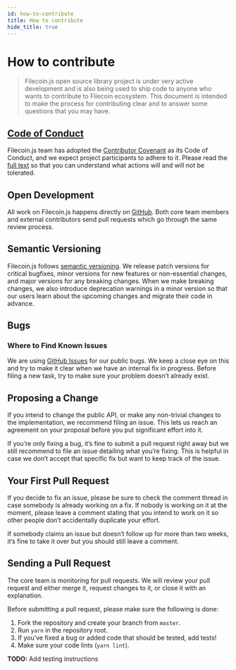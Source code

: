 ```yaml
---
id: how-to-contribute
title: How to contribute
hide_title: true
---
```


# How to contribute

> Filecoin.js open source library project is under very active development and is also being used to ship code to anyone who wants to contribute to Filecoin ecosystem. This document is intended to make the process for contributing clear and to answer some questions that you may have.

## [Code of Conduct]("https://www.github.com")
Filecoin.js team has adopted the [Contributor Covenant]("https://www.contributor-covenant.org") as its Code of Conduct, and we expect project participants to adhere to it. Please read the [full text]("https://www.github.com") so that you can understand what actions will and will not be tolerated.

## Open Development
All work on Filecoin.js happens directly on [GitHub]("https://www.github.com"). Both core team members and external contributors send pull requests which go through the same review process.

## Semantic Versioning
Filecoin.js follows [semantic versioning]("https://semver.org"). We release patch versions for critical bugfixes, minor versions for new features or non-essential changes, and major versions for any breaking changes. When we make breaking changes, we also introduce deprecation warnings in a minor version so that our users learn about the upcoming changes and migrate their code in advance.

## Bugs

### Where to Find Known Issues
We are using [GitHub Issues]("https://www.github.com") for our public bugs. We keep a close eye on this and try to make it clear when we have an internal fix in progress. Before filing a new task, try to make sure your problem doesn’t already exist.

## Proposing a Change
If you intend to change the public API, or make any non-trivial changes to the implementation, we recommend filing an issue. This lets us reach an agreement on your proposal before you put significant effort into it.

If you’re only fixing a bug, it’s fine to submit a pull request right away but we still recommend to file an issue detailing what you’re fixing. This is helpful in case we don’t accept that specific fix but want to keep track of the issue.

## Your First Pull Request
If you decide to fix an issue, please be sure to check the comment thread in case somebody is already working on a fix. If nobody is working on it at the moment, please leave a comment stating that you intend to work on it so other people don’t accidentally duplicate your effort.

If somebody claims an issue but doesn’t follow up for more than two weeks, it’s fine to take it over but you should still leave a comment.

## Sending a Pull Request
The core team is monitoring for pull requests. We will review your pull request and either merge it, request changes to it, or close it with an explanation.

Before submitting a pull request, please make sure the following is done:

1. Fork the repository and create your branch from `master`.
2. Run `yarn` in the repository root.
3. If you’ve fixed a bug or added code that should be tested, add tests!
10. Make sure your code lints (`yarn lint`).

**TODO:** Add testing instructions

